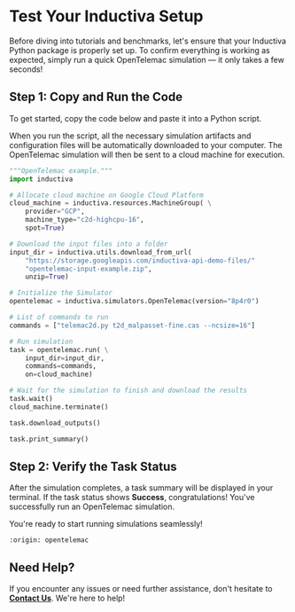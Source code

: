 # Test Your Inductiva Setup
Before diving into tutorials and benchmarks, let's ensure that your Inductiva Python package is properly set up. To confirm everything is working as expected, simply run a quick OpenTelemac simulation — it only takes a few seconds!

## Step 1: Copy and Run the Code
To get started, copy the code below and paste it into a Python script.

When you run the script, all the necessary simulation artifacts and configuration files will be automatically downloaded to your computer. The OpenTelemac simulation will then be sent to a cloud machine for execution.

```python
"""OpenTelemac example."""
import inductiva

# Allocate cloud machine on Google Cloud Platform
cloud_machine = inductiva.resources.MachineGroup( \
    provider="GCP",
    machine_type="c2d-highcpu-16",
    spot=True)

# Download the input files into a folder
input_dir = inductiva.utils.download_from_url(
    "https://storage.googleapis.com/inductiva-api-demo-files/"
    "opentelemac-input-example.zip",
    unzip=True)

# Initialize the Simulator
opentelemac = inductiva.simulators.OpenTelemac(version="8p4r0")

# List of commands to run
commands = ["telemac2d.py t2d_malpasset-fine.cas --ncsize=16"]

# Run simulation
task = opentelemac.run( \
    input_dir=input_dir,
    commands=commands,
    on=cloud_machine)

# Wait for the simulation to finish and download the results
task.wait()
cloud_machine.terminate()

task.download_outputs()

task.print_summary()
```

## Step 2: Verify the Task Status
After the simulation completes, a task summary will be displayed in your terminal. If the task status shows **Success**, congratulations! You've successfully run an OpenTelemac simulation.

You're ready to start running simulations seamlessly!

```{banner_small}
:origin: opentelemac
```

## Need Help?
If you encounter any issues or need further assistance, don't hesitate to [**Contact Us**](mailto:support@inductiva.ai). We're here to help!
